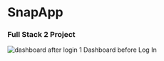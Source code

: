 # SnapApp

### Full Stack 2 Project

![dashboard after login 1](https://user-images.githubusercontent.com/53690261/117597649-a6029d80-b163-11eb-9858-e18fa7b17ad1.PNG)
Dashboard before Log In
